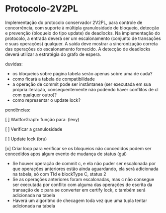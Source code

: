 # Protocolo-2V2PL
Implementação do protocolo conservador 2V2PL, para controle de concorrência, com suporte à múltipla granulosidade de bloqueio, detecção e prevenção (bloqueio do tipo update) de deadlocks. Na implementação do protocolo, a entrada deverá ser um escalonamento (conjunto de transações e suas operações) qualquer. A saída deve mostrar a sincronização correta das operações do escalonamento fornecido. A detecção de deadlocks deverá utilizar a estratégia do grafo de espera.

duvidas:
- os bloqueios sobre página tabela serão apenas sobre uma de cada?
- como ficará a tabela de compatibilidade
- a operação de commit pode ser instântanea (ser executada em sua própria iteração, 
consequentemente não podendo haver conflitos de cl com qualquer outro)?
- como representar o update lock?


pendências:

[ ] WaitforGraph: função para: (levy)
    
[ ] Verificar a granulosidade

[ ] Update lock (bru)

[x] Criar loop para verificar se os bloqueios não concedidos podem ser concedidos apos algum evento de mudança de status (gui)


- Se houver operação de commit c, e ela não puder ser escalonada por que operações anteriores estão ainda aguardando, ela será adicionada na tabela, só 
com TId e  blockType C, status 2
- Se as operações anteriores foram escalonadas, mas c não consegue ser executada
por conflito com alguma das operações de escrita da transação de c para se converter
em certify lock, c também será adicionada na tabela
- Haverá um algoritmo de checagem toda vez que uma tupla tentar adicionada na 
tabela
